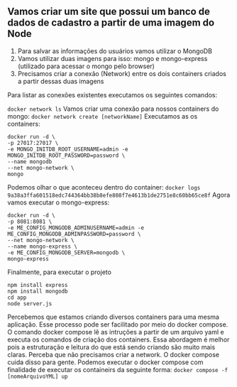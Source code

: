 ## Vamos criar um site que possui um banco de dados de cadastro a partir de uma imagem do Node

1. Para salvar as informações do usuários vamos utilizar o MongoDB
2. Vamos utilizar duas imagens para isso: mongo e mongo-express (utilizado para acessar o mongo pelo browser)
3. Precisamos criar a conexão (Network) entre os dois containers criados a partir dessas duas imagens

Para listar as conexões existentes executamos os seguintes comandos:

```docker network ls```
Vamos criar uma conexão para nossos containers do mongo:
```docker network create [networkName]```
Executamos as os containers:
```
docker run -d \
-p 27017:27017 \ 
-e MONGO_INITDB_ROOT_USERNAME=admin -e MONGO_INITDB_ROOT_PASSWORD=password \ 
--name mongodb 
--net mongo-network \
mongo
```
Podemos olhar o que aconteceu dentro do container:
```docker logs 9a38a3ffa601518edc744364bb38b8efe808f7e4613b1de2751e8c60bb65ce8f```
Agora vamos executar o mongo-express:
```
docker run -d \ 
-p 8081:8081 \ 
-e ME_CONFIG_MONGODB_ADMINUSERNAME=admin -e ME_CONFIG_MONGODB_ADMINPASSWORD=password \
--net mongo-network \ 
--name mongo-express \
-e ME_CONFIG_MONGODB_SERVER=mongodb \
mongo-express
```
Finalmente, para executar o projeto
```
npm install express
npm install mongodb
cd app
node server.js
```
Percebemos que estamos criando diversos containers para uma mesma aplicação. Esse processo pode ser facilitado por meio do docker compose. 
O comando docker compose lê as intruções a partir de um arquivo yaml e executa os comandos de criação dos containers. Essa abordagem é melhor pois a estruturação e leitura do que está sendo criando são muito mais claras.
Perceba que não precisamos criar a network. O docker compose cuida disso para gente.
Podemos executar o docker compose com finalidade de executar os containeirs da seguinte forma:
```docker compose -f [nomeArquivoYML] up```



